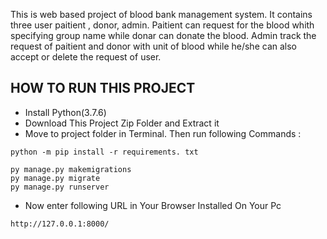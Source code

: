 This is web based project of blood bank management system. It contains three user paitient , donor, admin. Paitient can request for the blood whith specifying group name while donar can donate the blood. Admin track the request of paitient and donor with unit of blood while he/she can also accept or delete the request of user. 

## HOW TO RUN THIS PROJECT
- Install Python(3.7.6) 
- Download This Project Zip Folder and Extract it
- Move to project folder in Terminal. Then run following Commands :

```
python -m pip install -r requirements. txt
```

```
py manage.py makemigrations
py manage.py migrate
py manage.py runserver
```
- Now enter following URL in Your Browser Installed On Your Pc
```
http://127.0.0.1:8000/
```
